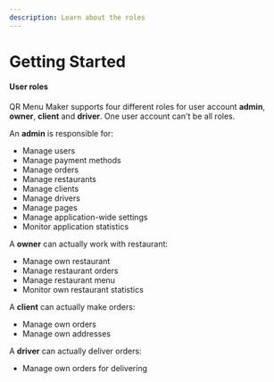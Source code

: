 ```yaml
---
description: Learn about the roles
---
```


# Getting Started

#### User roles <a id="41-user-roles"></a>

QR Menu Maker supports four different roles for user account **admin**, **owner**, **client** and **driver**. One user account can't be all roles.

An **admin** is responsible for:

* Manage users
* Manage payment methods
* Manage orders
* Manage restaurants
* Manage clients
* Manage drivers
* Manage pages
* Manage application-wide settings
* Monitor application statistics

A **owner** can actually work with restaurant:

* Manage own restaurant
* Manage restaurant orders
* Manage restaurant menu
* Monitor own restaurant statistics

A **client** can actually make orders:

* Manage own orders
* Manage own addresses

A **driver** can actually deliver orders:

* Manage own orders for delivering







